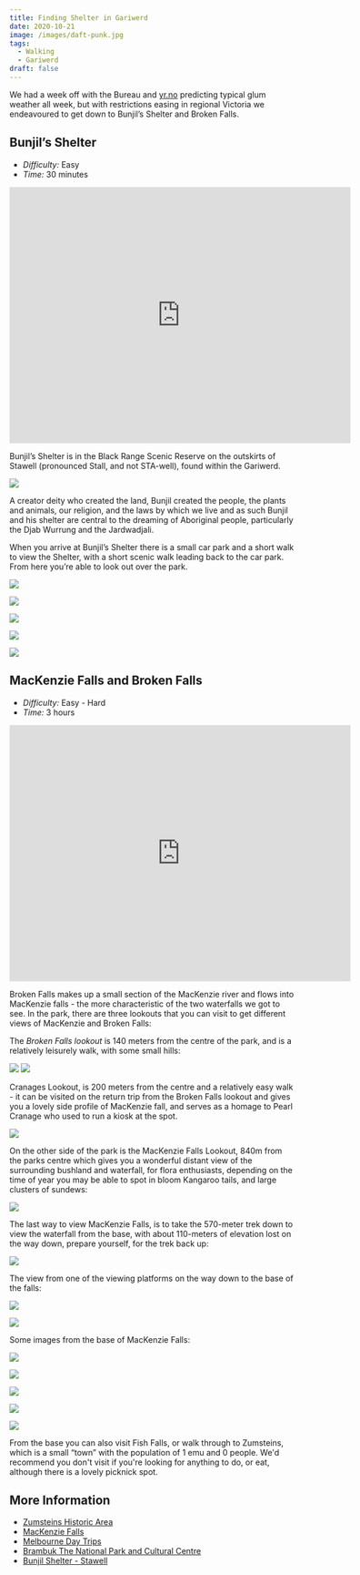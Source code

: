 ```yaml
---
title: Finding Shelter in Gariwerd
date: 2020-10-21
image: /images/daft-punk.jpg
tags:
  - Walking
  - Gariwerd
draft: false
---
```

We had a week off with the Bureau and [yr.no](https://www.yr.no/) predicting typical glum weather all week, but with restrictions easing in regional Victoria we endeavoured to get down to Bunjil’s Shelter and Broken Falls.

## Bunjil’s Shelter

* *Difficulty:* Easy
* *Time:* 30 minutes

<iframe src="https://www.google.com/maps/embed?pb=!1m14!1m8!1m3!1d12722.240606116276!2d142.7334148!3d-37.1393782!3m2!1i1024!2i768!4f13.1!3m3!1m2!1s0x0%3A0x7198331de24dc93a!2sBunjil&#39;s%20Shelter!5e0!3m2!1sen!2sau!4v1603229452734!5m2!1sen!2sau" width="600" height="450" frameborder="0" style="border:0;" allowfullscreen="" aria-hidden="false" tabindex="0"></iframe>

Bunjil’s Shelter is in the Black Range Scenic Reserve on the outskirts of Stawell (pronounced Stall, and not STA-well), found within the Gariwerd.

![](images/bunjilsshelter_01.jpg)

A creator deity who created the land, Bunjil created the people, the plants and animals, our religion, and the laws by which we live and as such Bunjil and his shelter are central to the dreaming of Aboriginal people, particularly the Djab Wurrung and the Jardwadjali.

When you arrive at Bunjil’s Shelter there is a small car park and a short walk to view the Shelter, with a short scenic walk leading back to the car park. From here you’re able to look out over the park.

![](images/bunjilsshelter_02.jpg)

![](images/bunjilsshelter_03.jpg)

![](images/bunjilsshelter_04.jpg)

![](images/bunjilsshelter_05.jpg)

![](images/bunjilsshelter_06.jpg)

## MacKenzie Falls and Broken Falls

* *Difficulty:* Easy - Hard
* *Time:* 3 hours

<iframe src="https://www.google.com/maps/embed?pb=!1m18!1m12!1m3!1d25458.62269128971!2d142.39569544641256!3d-37.09731294939366!2m3!1f0!2f0!3f0!3m2!1i1024!2i768!4f13.1!3m3!1m2!1s0x6ace0c54af8a8381%3A0xfa2f81270c8a7075!2sBroken%20Falls!5e0!3m2!1sen!2sau!4v1603231149139!5m2!1sen!2sau" width="600" height="450" frameborder="0" style="border:0;" allowfullscreen="" aria-hidden="false" tabindex="0"></iframe>

Broken Falls makes up a small section of the MacKenzie river and flows into MacKenzie falls - the more characteristic of the two waterfalls we got to see. In the park, there are three lookouts that you can visit to get different views of MacKenzie and Broken Falls:

The *Broken Falls lookout* is 140 meters from the centre of the park, and is a relatively leisurely walk, with some small hills:

![](images/brokenfalls_02.jpg)
![](images/brokenfalls_03.jpg)

Cranages Lookout, is 200 meters from the centre and a relatively easy walk - it can be visited on the return trip from the Broken Falls lookout and gives you a lovely side profile of MacKenzie fall, and serves as a homage to Pearl Cranage who used to run a kiosk at the spot.

![](images/brokenfalls_04.jpg)

On the other side of the park is the MacKenzie Falls Lookout, 840m from the parks centre which gives you a wonderful distant view of the surrounding bushland and waterfall, for flora enthusiasts, depending on the time of year you may be able to spot in bloom Kangaroo tails, and large clusters of sundews:

![](images/brokenfalls_01.jpg)

The last way to view MacKenzie Falls, is to take the 570-meter trek down to view the waterfall from the base, with about 110-meters of elevation lost on the way down, prepare yourself, for the trek back up:

![](images/brokenfalls_05.jpg)

The view from one of the viewing platforms on the way down to the base of the falls:

![](images/brokenfalls_06.jpg)

![](images/brokenfalls_07.jpg)

Some images from the base of MacKenzie Falls:

![](images/brokenfalls_011.jpg)

![](images/brokenfalls_08.jpg)

![](images/brokenfalls_09.jpg)

![](images/brokenfalls_10.jpg)

![](images/brokenfalls_12.jpg)

From the base you can also visit Fish Falls, or walk through to Zumsteins, which is a small “town” with the population of 1 emu and 0 people. We'd recommend you don't visit if you're looking for anything to do, or eat, although there is a lovely picknick spot.

## More Information

* [Zumsteins Historic Area](https://www.parks.vic.gov.au/places-to-see/parks/grampians-national-park/attractions/central-grampians/things-to-do/zumsteins-historic-area)
* [MacKenzie Falls](https://www.parks.vic.gov.au/places-to-see/parks/grampians-national-park/attractions/central-grampians/things-to-do/mackenzie-falls)
* [Melbourne Day Trips](https://www.parks.vic.gov.au/things-to-do/melbourne-day-trips)
* [Brambuk The National Park and Cultural Centre](https://www.parks.vic.gov.au/places-to-see/parks/grampians-national-park/attractions/central-grampians/things-to-do/brambuk-the-national-park-and-cultural-centre)
* [Bunjil Shelter - Stawell](https://www.visitmelbourne.com/regions/Grampians/Things-to-do/Outdoor-activities/Walking-and-hiking/Bunjil-Shelter-Stawell)